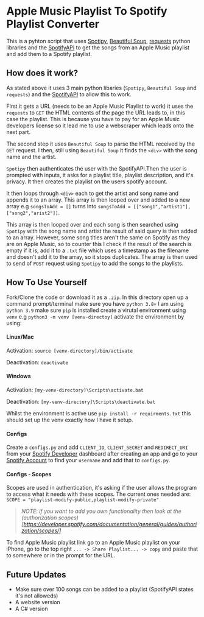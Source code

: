 # Apple Music Playlist To Spotify Playlist Converter
This is a pyhton script that uses [Spotipy](https://spotipy.readthedocs.io/en/2.22.0/), 
[Beautiful Soup](https://beautiful-soup-4.readthedocs.io/en/latest/), 
[requests](https://pypi.org/project/requests/) python libraries and the 
[SpotifyAPI](https://developer.spotify.com/documentation/web-api/) to get the songs from an
Apple Music playlist and add them to a Spotify playlist.

## How does it work?
As stated above it uses 3 main python libaries (```Spotipy```, ```Beautiful Soup``` and ```requests```)
and the [SpotifyAPI](https://developer.spotify.com/documentation/web-api/) to allow this to work.

First it gets a URL (needs to be an Apple Music Playlist to work) it uses the ```requests``` to
```GET``` the HTML contents of the page the URL leads to, in this case the playlist. This is 
because you have to pay for an Apple Music developers license so it lead me to use a 
webscraper which leads onto the next part.

The second step it uses ```Beautiful Soup``` to parse the HTML received by the ```GET``` 
request. I then, still using ```Beautiful Soup``` it finds the ```<div>``` with the song name 
and the artist.

```Spotipy``` then authenticates the user with the SpotifyAPI.Then the user is prompted with 
inputs, it asks for a playlist title, playlist description, and it's privacy. It then creates
the playlist on the users spotify account.

It then loops through ```<div>``` each to get the artist and song name and appends it to an array.
This array is then looped over and added to a new array e.g ```songsToAdd = []``` turns into
```songsToAdd = [["song1","artist1"],["song2","arist2"]]```.

This array is then looped over and each song is then searched using ```Spotipy``` with the song
name and artist the result of said query is then added to an array. However, some song titles aren't
the same on Spotify as they are on Apple Music, so to counter this I check if the result of the 
search is empty if it is, add it to a ```.txt``` file which uses a timestamp as the filename and
doesn't add it to the array, so it stops duplicates. The array is then used to send of ```POST```
request using ```Spotipy``` to add the songs to the playlists.

## How To Use Yourself
Fork/Clone the code or download it as a ```.zip```. In this directory open up a command prompt/terminal
make sure you have ```python 3.8+``` I am using ```python 3.9``` make sure ```pip``` is installed
create a virutal environment using ```venv``` e.g ```python3 -m venv [venv-directoy]``` activate the
environment by using:

#### Linux/Mac 
Activation: ```source [venv-directory]/bin/activate```

Deactivation: ```deactivate```

#### Windows
Activation: ```[my-venv-directory]\Scripts\activate.bat```

Deactivation: ```[my-venv-directory]\Scripts\deactivate.bat``` 

Whilst the environment is active use ```pip install -r requirments.txt``` this should set up the venv
exactly how I have it setup. 

#### Configs

Create a ```configs.py``` and add ```CLIENT_ID```, ```CLIENT_SECRET``` and ```REDIRECT_URI``` from
your [Spotify Developer](https://developer.spotify.com/dashboard/login) dashboard after creating an
app and go to your [Spotify Account](https://www.spotify.com/uk/account/overview) to find your ```username``` and add that to ```configs.py```.

#### Configs - Scopes
Scopes are used in authentication, it's asking if the user allows the program to access what it needs with these scopes. The current ones needed are: 
```SCOPE = "playlist-modify-public,playlist-modify-private"``` 

> *NOTE: if you want to add you own functionality then look at the (authorization scopes)[https://developer.spotify.com/documentation/general/guides/authorization/scopes/]*

To find Apple Music playlist link go to an Apple Music playlist on your iPhone, go to the top right ```...
-> Share Playlist... -> copy``` and paste that to somewhere or in the prompt for the URL.

## Future Updates
- Make sure over 100 songs can be added to a playlist (SpotifyAPI states it's not alloweds)
- A website version
- A C# version

